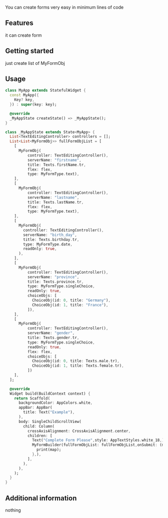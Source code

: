 <!-- 
This README describes the package. If you publish this package to pub.dev,
this README's contents appear on the landing page for your package.

For information about how to write a good package README, see the guide for
[writing package pages](https://dart.dev/guides/libraries/writing-package-pages). 

For general information about developing packages, see the Dart guide for
[creating packages](https://dart.dev/guides/libraries/create-library-packages)
and the Flutter guide for
[developing packages and plugins](https://flutter.dev/developing-packages). 
-->

You can create forms very easy in minimum lines of code

## Features

it can create form

## Getting started

just create list of MyFormObj

## Usage

```dart
class MyApp extends StatefulWidget {
  const MyApp({
    Key? key,
  }) : super(key: key);

  @override
  _MyAppState createState() => _MyAppState();
}

class _MyAppState extends State<MyApp> {
  List<TextEditingController> controllers = [];
  List<List<MyFormObj>> fullFormObjList = [
    [
      MyFormObj(
          controller: TextEditingController(),
          serverName: "firstname",
          title: Texts.firstName.tr,
          flex: flex,
          type: MyFormType.text),
    ],
    [
      MyFormObj(
          controller: TextEditingController(),
          serverName: "lastname",
          title: Texts.lastName.tr,
          flex: flex,
          type: MyFormType.text),
    ],
    [
      MyFormObj(
        controller: TextEditingController(),
        serverName: "birth_day",
        title: Texts.birthday.tr,
        type: MyFormType.date,
        readOnly: true,
      ),
    ],
    [
      MyFormObj(
          controller: TextEditingController(),
          serverName: "province",
          title: Texts.province.tr,
          type: MyFormType.singleChoice,
          readOnly: true,
          choiceObjs: [
            ChoiceObj(id: 0, title: "Germany"),
            ChoiceObj(id: 1, title: "France"),
          ]),
    ],
    [
      MyFormObj(
          controller: TextEditingController(),
          serverName: "gender",
          title: Texts.gender.tr,
          type: MyFormType.singleChoice,
          readOnly: true,
          flex: flex,
          choiceObjs: [
            ChoiceObj(id: 0, title: Texts.male.tr),
            ChoiceObj(id: 1, title: Texts.female.tr),
          ])
    ],
  ];

  @override
  Widget build(BuildContext context) {
    return Scaffold(
      backgroundColor: AppColors.white,
      appBar: AppBar(
        title: Text("Example"),
      ),
      body: SingleChildScrollView(
        child: Column(
          crossAxisAlignment: CrossAxisAlignment.center,
          children: [
            Text("Complete Form Please",style: AppTextStyles.white_18,),
            MyFormBuilder(fullFormObjList: fullFormObjList,onSubmit: (map){
              print(map);
            },),
          ],
        ),
      ),
    );
  }
}

```

## Additional information

nothing